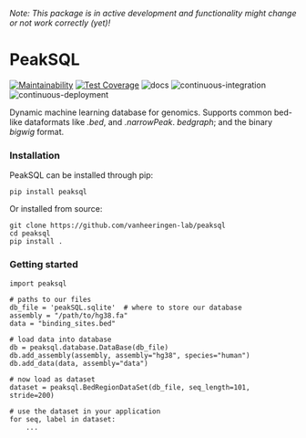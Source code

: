 *Note: This package is in active development and functionality might change or not work correctly (yet)!*

# PeakSQL

[![Maintainability](https://api.codeclimate.com/v1/badges/d5f1443a164eb0d64d33/maintainability)](https://codeclimate.com/github/vanheeringen-lab/peaksql/maintainability)
[![Test Coverage](https://api.codeclimate.com/v1/badges/d5f1443a164eb0d64d33/test_coverage)](https://codeclimate.com/github/vanheeringen-lab/peaksql/test_coverage)
![docs](https://github.com/vanheeringen-lab/peaksql/workflows/docs/badge.svg?branch=master)
![continuous-integration](https://github.com/vanheeringen-lab/peaksql/workflows/continuous-integration/badge.svg?branch=master)
![continuous-deployment](https://github.com/vanheeringen-lab/peaksql/workflows/continuous-deployment/badge.svg?branch=master)

Dynamic machine learning database for genomics. Supports common bed-like dataformats like *.bed*, and *.narrowPeak*. *bedgraph*; and the binary *bigwig* format. 

### Installation
PeakSQL can be installed through pip:
```
pip install peaksql
```
Or installed from source:
```
git clone https://github.com/vanheeringen-lab/peaksql
cd peaksql
pip install .
```

### Getting started
```
import peaksql

# paths to our files
db_file = 'peakSQL.sqlite'  # where to store our database
assembly = "/path/to/hg38.fa"
data = "binding_sites.bed"

# load data into database
db = peaksql.database.DataBase(db_file)
db.add_assembly(assembly, assembly="hg38", species="human")
db.add_data(data, assembly="data")

# now load as dataset
dataset = peaksql.BedRegionDataSet(db_file, seq_length=101, stride=200)

# use the dataset in your application
for seq, label in dataset:
    ...
```
